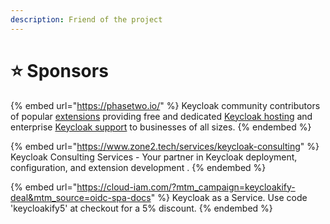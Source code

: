 ```yaml
---
description: Friend of the project
---
```


# ⭐ Sponsors

{% embed url="https://phasetwo.io/" %}
Keycloak community contributors of popular [extensions](https://github.com/p2-inc#our-extensions-) providing free and dedicated [Keycloak hosting](https://phasetwo.io/hosting/) and enterprise [Keycloak support](https://phasetwo.io/support/) to businesses of all sizes.
{% endembed %}

{% embed url="https://www.zone2.tech/services/keycloak-consulting" %}
Keycloak Consulting Services - Your partner in Keycloak deployment, configuration, and extension development .
{% endembed %}

{% embed url="https://cloud-iam.com/?mtm_campaign=keycloakify-deal&mtm_source=oidc-spa-docs" %}
Keycloak as a Service. Use code 'keycloakify5' at checkout for a 5% discount.
{% endembed %}
